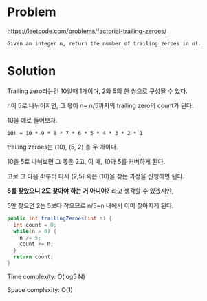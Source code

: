 # Problem
https://leetcode.com/problems/factorial-trailing-zeroes/

```
Given an integer n, return the number of trailing zeroes in n!.
```

# Solution
Trailing zero라는건 10일때 1개이며, 2와 5의 한 쌍으로 구성될 수 있다.

n이 5로 나뉘어지면, 그 몫이 n~ n/5까지의 trailing zero의 count가 된다.

10을 예로 들어보자.

`10! = 10 * 9 * 8 * 7 * 6 * 5 * 4 * 3 * 2 * 1`

trailing zeroes는 (10), (5, 2) 총 두 개이다.

10을 5로 나눠보면 그 몫은 2고, 이 때, 10과 5를 커버하게 된다. 

고로 그 다음 4!부터 다시 (2,5) 혹은 (10)을 찾는 과정을 진행하면 된다.

**5를 찾았으니 2도 찾아야 하는 거 아니야?** 라고 생각할 수 있겠지만, 

5만 찾으면 2는 5보다 작으므로 n/5~n 내에서 이미 찾아지게 된다.

```java
public int trailingZeroes(int n) {
  int count = 0;
  while(n > 0) {
    n /= 5;
    count += n;
  }
  return count;
}
```

Time complexity: O(log5 N)

Space complexity: O(1)
